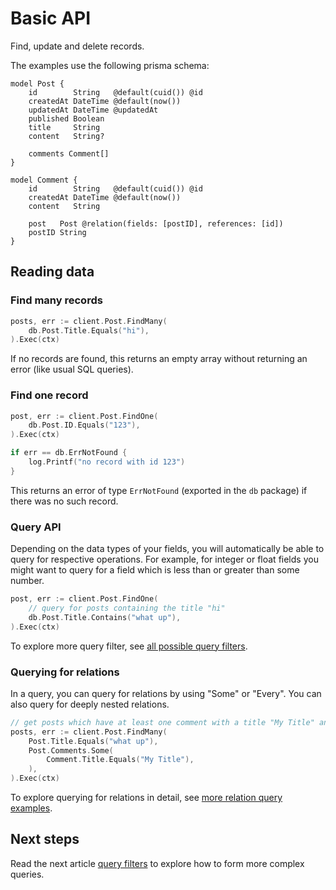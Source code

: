 # Basic API

Find, update and delete records.

The examples use the following prisma schema:

```prisma
model Post {
    id        String   @default(cuid()) @id
    createdAt DateTime @default(now())
    updatedAt DateTime @updatedAt
    published Boolean
    title     String
    content   String?

    comments Comment[]
}

model Comment {
    id        String   @default(cuid()) @id
    createdAt DateTime @default(now())
    content   String

    post   Post @relation(fields: [postID], references: [id])
    postID String
}
```

## Reading data

### Find many records

```go
posts, err := client.Post.FindMany(
    db.Post.Title.Equals("hi"),
).Exec(ctx)
```

If no records are found, this returns an empty array without returning an error (like usual SQL queries).

### Find one record

```go
post, err := client.Post.FindOne(
    db.Post.ID.Equals("123"),
).Exec(ctx)

if err == db.ErrNotFound {
    log.Printf("no record with id 123")
}
```

This returns an error of type `ErrNotFound` (exported in the `db` package) if there was no such record.

### Query API

Depending on the data types of your fields, you will automatically be able to query for respective operations. For example, for integer or float fields you might want to query for a field which is less than or greater than some number.

```go
post, err := client.Post.FindOne(
    // query for posts containing the title "hi"
    db.Post.Title.Contains("what up"),
).Exec(ctx)
```

To explore more query filter, see [all possible query filters](./03-filters.md).

### Querying for relations

In a query, you can query for relations by using "Some" or "Every". You can also query for deeply nested relations.

```go
// get posts which have at least one comment with a title "My Title" and that post's comments are all "What up?"
posts, err := client.Post.FindMany(
    Post.Title.Equals("what up"),
    Post.Comments.Some(
        Comment.Title.Equals("My Title"),
    ),
).Exec(ctx)
```

To explore querying for relations in detail, see [more relation query examples](./08-relations.md).

## Next steps

Read the next article [query filters](./03-filters.md) to explore how to form more complex queries.
